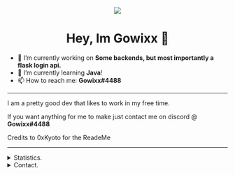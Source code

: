 <p align=center>
  <img src="https://avatars1.githubusercontent.com/u/57415348?s=200"/>
</p>
<h1 align=center>Hey, Im Gowixx 👋</h1>

- 🔭 I’m currently working on **Some backends, but most importantly a flask login api.**
- 🌱 I’m currently learning **Java**!
- 📫 How to reach me: **Gowixx#4488**

<hr>

I am a pretty good dev that likes to work in my free time.

If you want anything for me to make just contact me on discord @ **Gowixx#4488**

Credits to 0xKyoto for the ReadeMe
<hr>

<details>
      <summary>Statistics.</summary>
  <p align=center>
    <a href="https://github.com/Gowixx">
      <img align="center" src="https://github-readme-stats.vercel.app/api?username=Gowixx&show_icons=true&include_all_commits=true&show_icons=true&title_color=FFFFFF&icon_color=FFFFFF&text_color=FFFFFFF&bg_color=808080&hide_border=false" alt="Gowixx's Statistics." />
      <img align="center" src="https://github-readme-stats.vercel.app/api/top-langs/?username=Gowixx&show_icons=true&show_icons=true&title_color=fff&icon_color=303030&text_color=303030&bg_color=ffffff&hide_border=true" alt="Gowixx's Statistics." />
    </a>
  </p>
</details>

<details>
      <summary>Contact.</summary>
  <p align=center>
    You can contact me any time from discord @ Gowixx#4488
  </p>
</details>
